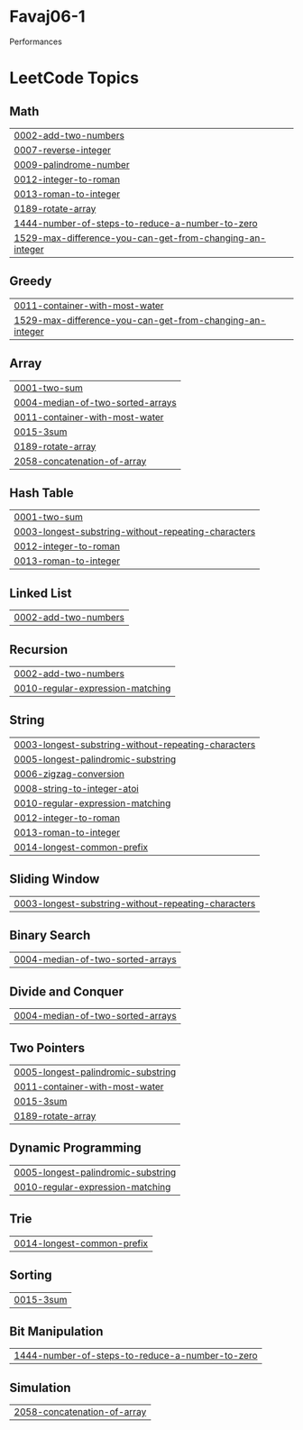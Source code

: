 # Favaj06-1
Performances

<!---LeetCode Topics Start-->
# LeetCode Topics
## Math
|  |
| ------- |
| [0002-add-two-numbers](https://github.com/Favaj06/Favaj06-1/tree/master/0002-add-two-numbers) |
| [0007-reverse-integer](https://github.com/Favaj06/Favaj06-1/tree/master/0007-reverse-integer) |
| [0009-palindrome-number](https://github.com/Favaj06/Favaj06-1/tree/master/0009-palindrome-number) |
| [0012-integer-to-roman](https://github.com/Favaj06/Favaj06-1/tree/master/0012-integer-to-roman) |
| [0013-roman-to-integer](https://github.com/Favaj06/Favaj06-1/tree/master/0013-roman-to-integer) |
| [0189-rotate-array](https://github.com/Favaj06/Favaj06-1/tree/master/0189-rotate-array) |
| [1444-number-of-steps-to-reduce-a-number-to-zero](https://github.com/Favaj06/Favaj06-1/tree/master/1444-number-of-steps-to-reduce-a-number-to-zero) |
| [1529-max-difference-you-can-get-from-changing-an-integer](https://github.com/Favaj06/Favaj06-1/tree/master/1529-max-difference-you-can-get-from-changing-an-integer) |
## Greedy
|  |
| ------- |
| [0011-container-with-most-water](https://github.com/Favaj06/Favaj06-1/tree/master/0011-container-with-most-water) |
| [1529-max-difference-you-can-get-from-changing-an-integer](https://github.com/Favaj06/Favaj06-1/tree/master/1529-max-difference-you-can-get-from-changing-an-integer) |
## Array
|  |
| ------- |
| [0001-two-sum](https://github.com/Favaj06/Favaj06-1/tree/master/0001-two-sum) |
| [0004-median-of-two-sorted-arrays](https://github.com/Favaj06/Favaj06-1/tree/master/0004-median-of-two-sorted-arrays) |
| [0011-container-with-most-water](https://github.com/Favaj06/Favaj06-1/tree/master/0011-container-with-most-water) |
| [0015-3sum](https://github.com/Favaj06/Favaj06-1/tree/master/0015-3sum) |
| [0189-rotate-array](https://github.com/Favaj06/Favaj06-1/tree/master/0189-rotate-array) |
| [2058-concatenation-of-array](https://github.com/Favaj06/Favaj06-1/tree/master/2058-concatenation-of-array) |
## Hash Table
|  |
| ------- |
| [0001-two-sum](https://github.com/Favaj06/Favaj06-1/tree/master/0001-two-sum) |
| [0003-longest-substring-without-repeating-characters](https://github.com/Favaj06/Favaj06-1/tree/master/0003-longest-substring-without-repeating-characters) |
| [0012-integer-to-roman](https://github.com/Favaj06/Favaj06-1/tree/master/0012-integer-to-roman) |
| [0013-roman-to-integer](https://github.com/Favaj06/Favaj06-1/tree/master/0013-roman-to-integer) |
## Linked List
|  |
| ------- |
| [0002-add-two-numbers](https://github.com/Favaj06/Favaj06-1/tree/master/0002-add-two-numbers) |
## Recursion
|  |
| ------- |
| [0002-add-two-numbers](https://github.com/Favaj06/Favaj06-1/tree/master/0002-add-two-numbers) |
| [0010-regular-expression-matching](https://github.com/Favaj06/Favaj06-1/tree/master/0010-regular-expression-matching) |
## String
|  |
| ------- |
| [0003-longest-substring-without-repeating-characters](https://github.com/Favaj06/Favaj06-1/tree/master/0003-longest-substring-without-repeating-characters) |
| [0005-longest-palindromic-substring](https://github.com/Favaj06/Favaj06-1/tree/master/0005-longest-palindromic-substring) |
| [0006-zigzag-conversion](https://github.com/Favaj06/Favaj06-1/tree/master/0006-zigzag-conversion) |
| [0008-string-to-integer-atoi](https://github.com/Favaj06/Favaj06-1/tree/master/0008-string-to-integer-atoi) |
| [0010-regular-expression-matching](https://github.com/Favaj06/Favaj06-1/tree/master/0010-regular-expression-matching) |
| [0012-integer-to-roman](https://github.com/Favaj06/Favaj06-1/tree/master/0012-integer-to-roman) |
| [0013-roman-to-integer](https://github.com/Favaj06/Favaj06-1/tree/master/0013-roman-to-integer) |
| [0014-longest-common-prefix](https://github.com/Favaj06/Favaj06-1/tree/master/0014-longest-common-prefix) |
## Sliding Window
|  |
| ------- |
| [0003-longest-substring-without-repeating-characters](https://github.com/Favaj06/Favaj06-1/tree/master/0003-longest-substring-without-repeating-characters) |
## Binary Search
|  |
| ------- |
| [0004-median-of-two-sorted-arrays](https://github.com/Favaj06/Favaj06-1/tree/master/0004-median-of-two-sorted-arrays) |
## Divide and Conquer
|  |
| ------- |
| [0004-median-of-two-sorted-arrays](https://github.com/Favaj06/Favaj06-1/tree/master/0004-median-of-two-sorted-arrays) |
## Two Pointers
|  |
| ------- |
| [0005-longest-palindromic-substring](https://github.com/Favaj06/Favaj06-1/tree/master/0005-longest-palindromic-substring) |
| [0011-container-with-most-water](https://github.com/Favaj06/Favaj06-1/tree/master/0011-container-with-most-water) |
| [0015-3sum](https://github.com/Favaj06/Favaj06-1/tree/master/0015-3sum) |
| [0189-rotate-array](https://github.com/Favaj06/Favaj06-1/tree/master/0189-rotate-array) |
## Dynamic Programming
|  |
| ------- |
| [0005-longest-palindromic-substring](https://github.com/Favaj06/Favaj06-1/tree/master/0005-longest-palindromic-substring) |
| [0010-regular-expression-matching](https://github.com/Favaj06/Favaj06-1/tree/master/0010-regular-expression-matching) |
## Trie
|  |
| ------- |
| [0014-longest-common-prefix](https://github.com/Favaj06/Favaj06-1/tree/master/0014-longest-common-prefix) |
## Sorting
|  |
| ------- |
| [0015-3sum](https://github.com/Favaj06/Favaj06-1/tree/master/0015-3sum) |
## Bit Manipulation
|  |
| ------- |
| [1444-number-of-steps-to-reduce-a-number-to-zero](https://github.com/Favaj06/Favaj06-1/tree/master/1444-number-of-steps-to-reduce-a-number-to-zero) |
## Simulation
|  |
| ------- |
| [2058-concatenation-of-array](https://github.com/Favaj06/Favaj06-1/tree/master/2058-concatenation-of-array) |
<!---LeetCode Topics End-->